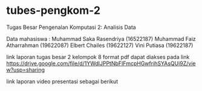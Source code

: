# tubes-pengkom-2
Tugas Besar Pengenalan Komputasi 2: Analisis Data

Data mahasiswa : 
Muhammad Saka Rasendriya 	  (16522187)
Muhammad Faiz Atharrahman 	(19622087)
Elbert Chailes 				      (19622127)
Vini Putiasa 				        (19622187)



link laporan tugas besar 2 kelompok 8 format pdf dapat diakses pada link https://drive.google.com/file/d/1YWdlJPPtNbFIFmcpHGwfrihSYAsQUi9Z/view?usp=sharing


link laporan video presentasi sebagai berikut 
